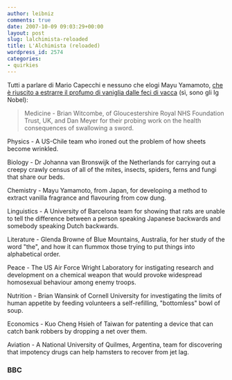 ```yaml
---
author: leibniz
comments: true
date: 2007-10-09 09:03:29+00:00
layout: post
slug: lalchimista-reloaded
title: L'Alchimista (reloaded)
wordpress_id: 2574
categories:
- quirkies
---
```


Tutti a parlare di Mario Capecchi e nessuno che elogi Mayu Yamamoto, [che è riuscito a estrarre il profumo di vaniglia dalle feci di vacca](http://news.bbc.co.uk/2/hi/science/nature/7026150.stm) (sì, sono gli Ig Nobel):


> Medicine - Brian Witcombe, of Gloucestershire Royal NHS Foundation Trust, UK, and Dan Meyer for their probing work on the health consequences of swallowing a sword.

Physics - A US-Chile team who ironed out the problem of how sheets become wrinkled.

Biology - Dr Johanna van Bronswijk of the Netherlands for carrying out a creepy crawly census of all of the mites, insects, spiders, ferns and fungi that share our beds.

Chemistry - Mayu Yamamoto, from Japan, for developing a method to extract vanilla fragrance and flavouring from cow dung.

Linguistics - A University of Barcelona team for showing that rats are unable to tell the difference between a person speaking Japanese backwards and somebody speaking Dutch backwards.

Literature - Glenda Browne of Blue Mountains, Australia, for her study of the word "the", and how it can flummox those trying to put things into alphabetical order.

Peace - The US Air Force Wright Laboratory for instigating research and development on a chemical weapon that would provoke widespread homosexual behaviour among enemy troops.

Nutrition - Brian Wansink of Cornell University for investigating the limits of human appetite by feeding volunteers a self-refilling, "bottomless" bowl of soup.

Economics - Kuo Cheng Hsieh of Taiwan for patenting a device that can catch bank robbers by dropping a net over them.

Aviation - A National University of Quilmes, Argentina, team for discovering that impotency drugs can help hamsters to recover from jet lag.




### BBC
